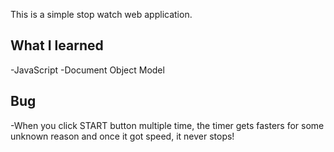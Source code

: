 This is a simple stop watch web application.
## What I learned
-JavaScript
-Document Object Model
## Bug
-When you click START button multiple time, the timer gets fasters for some unknown reason and once it got speed, it never stops!
